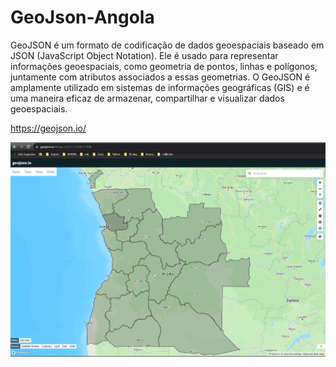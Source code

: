 # GeoJson-Angola

GeoJSON é um formato de codificação de dados geoespaciais baseado em JSON (JavaScript Object Notation). Ele é usado para representar informações geoespaciais, como geometria de pontos, linhas e polígonos, juntamente com atributos associados a essas geometrias. O GeoJSON é amplamente utilizado em sistemas de informações geográficas (GIS) e é uma maneira eficaz de armazenar, compartilhar e visualizar dados geoespaciais.

https://geojson.io/

<img src="angola.png" >
